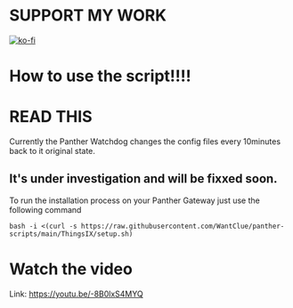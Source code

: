# SUPPORT MY WORK
[![ko-fi](https://ko-fi.com/img/githubbutton_sm.svg)](https://ko-fi.com/R5R0IYN9V)


# How to use the script!!!!

# READ THIS 

Currently the Panther Watchdog changes the config files every 10minutes back to it original state. 

It's under investigation and will be fixxed soon.
--------------------------------------------------------------------------------------------------------------------------------------------------


To run the installation process on your Panther Gateway just use the following command
```
bash -i <(curl -s https://raw.githubusercontent.com/WantClue/panther-scripts/main/ThingsIX/setup.sh)
```

# Watch the video

Link: https://youtu.be/-8B0lxS4MYQ
